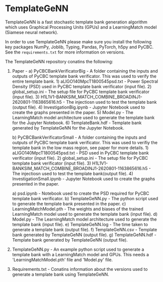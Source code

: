 # TemplateGeNN
TemplateGeNN is a fast stochastic template bank generation algorithm which uses Graphical Processing Units (GPUs) and a LearningMatch model (Siamese neural network). 

In order to use TemplateGeNN please make sure you install the following key packages NumPy, Joblib, Typing, Pandas, PyTorch, h5py and PyCBC. See the `requirements.txt` for more information on versions. 

The TemplateGeNN repository conatins the following:
1) Paper - 
    a) PyCBCBankVerificatorBig - A folder containing the inputs and outputs of PyCBC template bank verificator. This was used to verify the entire template bank.
        1) aLIGO140MpcT1800545psd.txt - Power Spectral Density (PSD) used in PyCBC template bank verificator (input file).
        2) global_setup.ini - The setup file for PyCBC template bank verificator (input file). 
        3) H1L1V1-BANKSIM_MATCH_COMBINE_BROADINJ1-2620801-1163865616.h5 - The injectiosn used to test the template bank (output file).
        4) InvestigationBig.ipynb - Jupyter Notebook used to create the graphs presented in the paper.
        5) Model.py - The LearningMatch model architecture used to generate the template bank for the Jupyter Notebook. 
        6) TemplateBank.hdf - Template bank generated by TemplateGeNN for the Jupyter Notebook.

    b) PyCBCBankVerificatorSmall - A folder containing the inputs and outputs of PyCBC template bank verificator. This was used to verifiy the template bank in the low mass region, see paper for more details.
        1) aLIGO140MpcT1800545psd.txt - PSD used in PyCBC template bank verificator (input file).
        2) global_setup.ini - The setup file for PyCBC template bank verificator (input file).
        3) H1L1V1-BANKSIM_MATCH_COMBINE_BROADINJ1-2620801-1163865616.h5 - The injectiosn used to test the template bank(output file).
        4) InvestigationSmall.ipynb - Jupyter Notebook used to create the graphs presented in the paper. 

    a) psd.ipynb - Notebook used to create the PSD required for PyCBC template bank verificator. 
    b) TemplateGeNN.py - The python script used to generate the template bank presented in the paper.
    c) LearningMatchModel.pth - The weights and biases of the trained LearningMatch model used to generate the template bank (input file). 
    d) Model.py - The LearningMatch model architecture used to generate the template bank (input file). 
    e) TemplateGeNN.log - The time taken to generate a template bank (output file). 
    f) TemplateGeNN.csv - Template bank generated by TemplateGeNN (output file). 
    g) TemplateGeNN.hdf - Template bank generated by TemplateGeNN (output file).

2) TemplateGeNN.py - An example python script used to generate a template bank with a LearningMatch model and GPUs. This needs a 'LearningMatchModel.pth' file and 'Model.py' file.

3) Requirements.txt - Conatins information about the versions used to generate a template bank using TemplateGeNN.  

